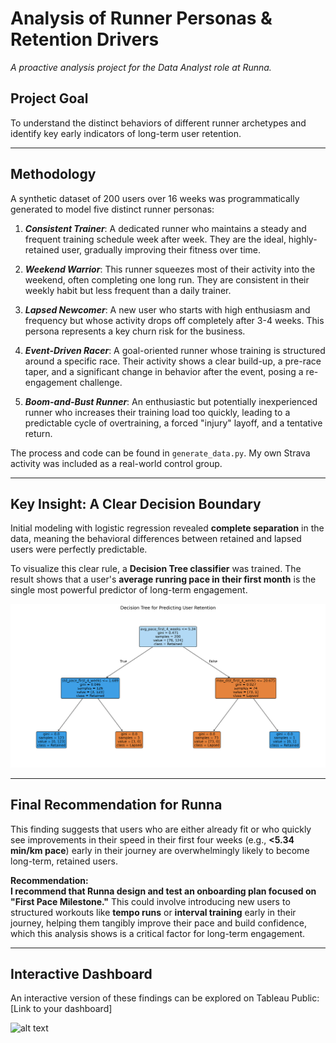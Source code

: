 # Analysis of Runner Personas & Retention Drivers  
*A proactive analysis project for the Data Analyst role at Runna.*

## Project Goal  
To understand the distinct behaviors of different runner archetypes and identify key early indicators of long-term user retention.

---

## Methodology  
A synthetic dataset of 200 users over 16 weeks was programmatically generated to model five distinct runner personas:

1. ***Consistent Trainer***: A dedicated runner who maintains a steady and frequent training schedule week after week. They are the ideal, highly-retained user, gradually improving their fitness over time.
   
2. ***Weekend Warrior***: This runner squeezes most of their activity into the weekend, often completing one long run. They are consistent in their weekly habit but less frequent than a daily trainer.

3. ***Lapsed Newcomer***: A new user who starts with high enthusiasm and frequency but whose activity drops off completely after 3-4 weeks. This persona represents a key churn risk for the business.

4. ***Event-Driven Racer***: A goal-oriented runner whose training is structured around a specific race. Their activity shows a clear build-up, a pre-race taper, and a significant change in behavior after the event, posing a re-engagement challenge.

5. ***Boom-and-Bust Runner***: An enthusiastic but potentially inexperienced runner who increases their training load too quickly, leading to a predictable cycle of overtraining, a forced "injury" layoff, and a tentative return.

The process and code can be found in `generate_data.py`. My own Strava activity was included as a real-world control group.

---

## Key Insight: A Clear Decision Boundary  
Initial modeling with logistic regression revealed **complete separation** in the data, meaning the behavioral differences between retained and lapsed users were perfectly predictable.

To visualize this clear rule, a **Decision Tree classifier** was trained. The result shows that a user's **average runring pace in their first month** is the single most powerful predictor of long-term engagement.

![alt text](https://github.com/ThomasTGilham/runna-retention-analysis/blob/main/decision_tree.png?raw=true)

---

## Final Recommendation for Runna  
This finding suggests that users who are either already fit or who quickly see improvements in their speed in their first four weeks (e.g., **<5.34 min/km pace**) early in their journey are overwhelmingly likely to become long-term, retained users.

**Recommendation:**  
**I recommend that Runna design and test an onboarding plan focused on "First Pace Milestone."** This could involve introducing new users to structured workouts like **tempo runs** or **interval training** early in their journey, helping them tangibly improve their pace and build confidence, which this analysis shows is a critical factor for long-term engagement.

---

## Interactive Dashboard  
An interactive version of these findings can be explored on Tableau Public:  
[Link to your dashboard]

![alt text](https://github.com/[username]/[reponame]/blob/[branch]/image.jpg?raw=true)

